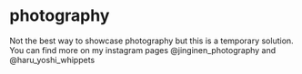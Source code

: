 # photography

Not the best way to showcase photography but this is a temporary solution.
You can find more on my instagram pages
@jinginen_photography and
@haru_yoshi_whippets
